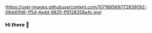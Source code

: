 (https://user-images.githubusercontent.com/107188569/172839092-09dd0fd6-1f5d-4edd-8820-ff9128358a4c.jpg)
### Hi there 👋

<!--
**jhonnasVI/jhonnasVI** is a ✨ _special_ ✨ repository because its `README.md` (this file) appears on your GitHub profile.

Here are some ideas to get you started:![colourful-illustration-programmer-working_23-2148281410 (2)]


(https://user-images.githubusercontent.com/107188569/172839092-09dd0fd6-1f5d-4edd-8820-ff9128358a4c.jpg)


- 🔭 I’m currently working on ...
- 🌱 I’m currently learning ...
- 👯 I’m looking to collaborate on ...
- 🤔 I’m looking for help with ...
- 💬 Ask me about ...
- 📫 How to reach me: ...
- 😄 Pronouns: ...
- ⚡ Fun fact: ...
-->
